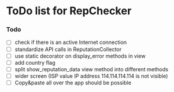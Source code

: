 # ToDo list for RepChecker

### Todo
- [ ] check if there is an active Internet connection
- [ ] standardize API calls in ReputationCollector
- [ ] use static decorator on display_error methods in view
- [ ] add country flag
- [ ] split show_reputation_data view method into different methods
- [ ] wider screen (ISP value IP address 114.114.114.114 is not visible)
- [ ] Copy&paste all over the app should be possible
